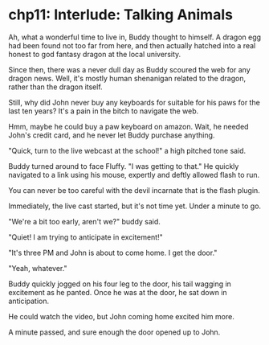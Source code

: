 # **chp11: Interlude: Talking Animals**

Ah, what a wonderful time to live in, Buddy thought to himself. A dragon egg had been found not too far from here, and then actually hatched into a real honest to god fantasy dragon at the local university.

Since then, there was a never dull day as Buddy scoured the web for any dragon news. Well, it's mostly human shenanigan related to the dragon, rather than the dragon itself.

Still, why did John never buy any keyboards for suitable for his paws for the last ten years? It's a pain in the bitch to navigate the web.

Hmm, maybe he could buy a paw keyboard on amazon. Wait, he needed John's credit card, and he never let Buddy purchase anything.

"Quick, turn to the live webcast at the school!" a high pitched tone said.

Buddy turned around to face Fluffy. "I was getting to that." He quickly navigated to a link using his mouse, expertly and deftly allowed flash to run.

You can never be too careful with the devil incarnate that is the flash plugin.

Immediately, the live cast started, but it's not time yet. Under a minute to go.

"We're a bit too early, aren't we?" buddy said.

"Quiet! I am trying to anticipate in excitement!"

"It's three PM and John is about to come home. I get the door."

"Yeah, whatever."

Buddy quickly jogged on his four leg to the door, his tail wagging in excitement as he panted. Once he was at the door, he sat down in anticipation.

He could watch the video, but John coming home excited him more.

A minute passed, and sure enough the door opened up to John.

